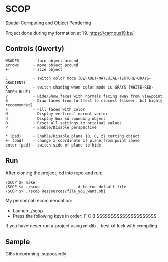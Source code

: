 # SCOP
Spatial Computing and Object Pendering

Project done during my formation at 19. https://campus19.be/

## Controls (Qwerty)
```
WSADER      - turn object around
arrows      - move object around
+-          - size object

C           - switch color mode (DEFAULT-MATERIAL-TEXTURE-GRAYS-GRADIENT)
X           - switch shading when color mode is GRAYS (WHITE-RED-GREEN-BLUE)
V           - Hide/Show faces with normals facing away from viewpoint
B           - Draw faces from furthest to closest (slower, but highly recommended)
F           - Fill faces with color
N           - Display vertices' normal vector
U           - Display box surrounding object
O           - Reset all settings to original values
P           - Enable/Disable perspective

* (pad)     - Enable/Disable plane {0, 0, z} cutting object
+- (pad)    - change z coordinate of plane from point above
enter (pad) - switch side of plane to hide
```

## Run
After cloning the project, cd into repo and run:

```
/SCOP $> make
/SCOP $> ./scop					# to run default file
/SCOP $> ./scop Ressources/file_you_want.obj
```

My personnal recommendation: 
* Launch ./scop
* Press the following keys in order: F C B SSSSSSSSSSSSSSSSSSSSS

If you have never run a project using mlxlib .. best of luck with compiling

## Sample
GIFs incomming, supposedly